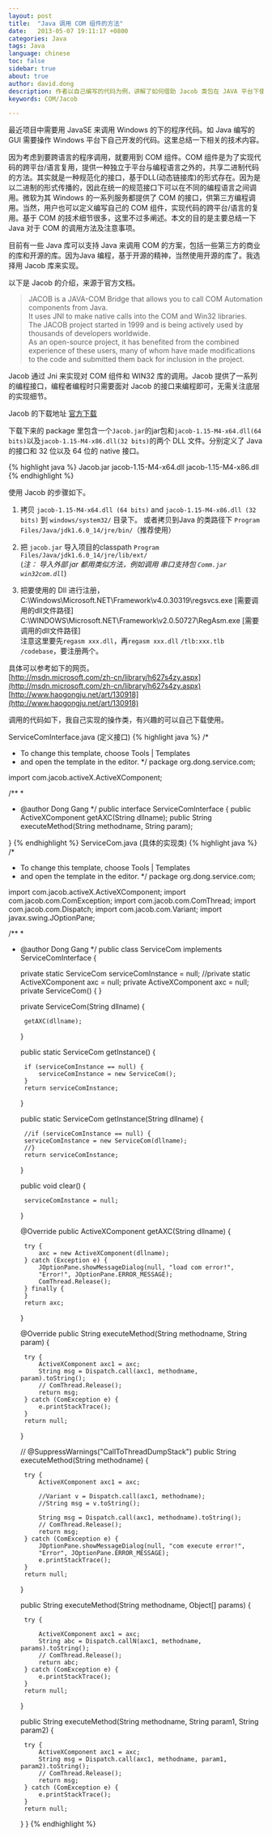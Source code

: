 ```yaml
---
layout: post
title:  "Java 调用 COM 组件的方法"
date:   2013-05-07 19:11:17 +0800
categories: Java
tags: Java
language: chinese
toc: false
sidebar: true
about: true
author: david.dong
description: 作者以自己编写的代码为例，讲解了如何借助 Jacob 类包在 JAVA 平台下使用 COM 组件。
keywords: COM/Jacob

---
```


最近项目中需要用 JavaSE 来调用 Windows 的下的程序代码。如 Java 编写的 GUI 需要操作 Windows 平台下自己开发的代码。这里总结一下相关的技术内容。<br>

因为考虑到要跨语言的程序调用，就要用到 COM 组件。COM 组件是为了实现代码的跨平台/语言复用，提供一种独立于平台与编程语言之外的，共享二进制代码的方法。其实就是一种规范化的接口，基于DLL(动态链接库)的形式存在。因为是以二进制的形式传播的，因此在统一的规范接口下可以在不同的编程语言之间调用。微软为其 Windows 的一系列服务都提供了 COM 的接口，供第三方编程调用。当然，用户也可以定义编写自己的 COM 组件，实现代码的跨平台/语言的复用。基于 COM 的技术细节很多，这里不过多阐述。本文的目的是主要总结一下 Java 对于 COM 的调用方法及注意事项。<br>

目前有一些 Java 库可以支持 Java 来调用 COM 的方案，包括一些第三方的商业的库和开源的库。因为Java 编程，基于开源的精神，当然使用开源的库了。我选择用 Jacob 库来实现。<br>

以下是 Jacob 的介绍，来源于官方文档。

> JACOB is a JAVA-COM Bridge that allows you to call COM Automation components from Java.    
> It uses JNI to make native calls into the COM and Win32 libraries.    
> The JACOB project started in 1999 and is being actively used by thousands of developers worldwide.   
> As an open-source project, it has benefited from the combined experience of these users, many of whom have made modifications to the code and submitted them back for inclusion in the project.

Jacob 通过 Jni 来实现对 COM 组件和 WIN32 库的调用。Jacob 提供了一系列的编程接口，编程者编程时只需要面对 Jacob 的接口来编程即可，无需关注底层的实现细节。

Jacob 的下载地址 [官方下载](https://sourceforge.net/projects/jacob-project/files/latest/download)<br>

下载下来的 package 里包含一个`Jacob.jar`的jar包和`jacob-1.15-M4-x64.dll(64 bits)`以及`jacob-1.15-M4-x86.dll(32 bits)`的两个 DLL 文件。分别定义了 Java 的接口和 32 位以及 64 位的 native 接口。

{% highlight java %}
Jacob.jar
jacob-1.15-M4-x64.dll
jacob-1.15-M4-x86.dll
{% endhighlight %}

使用 Jacob 的步骤如下。<br>

1. 拷贝 `jacob-1.15-M4-x64.dll (64 bits)` and `jacob-1.15-M4-x86.dll (32 bits)` 到 `windows/system32/` 目录下。 
   或者拷贝到Java 的类路径下 `Program Files/Java/jdk1.6.0_14/jre/bin/`（推荐使用）

2. 把 `jacob.jar` 导入项目的classpath `Program Files/Java/jdk1.6.0_14/jre/lib/ext/`     
   (*注： 导入外部 jar 都用类似方法，例如调用 串口支持包 `Comm.jar win32com.dll`*)

3. 把要使用的 Dll 进行注册，<br>
   C:\Windows\Microsoft.NET\Framework\v4.0.30319\regsvcs.exe [需要调用的dll文件路径]<br>
   C:\WINDOWS\Microsoft.NET\Framework\v2.0.50727\RegAsm.exe [需要调用的dll文件路径]   
   注意这里要先`regasm xxx.dll`，再`regasm xxx.dll` `/tlb:xxx.tlb /codebase`，要注册两个。

具体可以参考如下的网页。<br>
[http://msdn.microsoft.com/zh-cn/library/h627s4zy.aspx](http://msdn.microsoft.com/zh-cn/library/h627s4zy.aspx)
<br>
[http://www.haogongju.net/art/130918](http://www.haogongju.net/art/130918)
<br>

调用的代码如下，我自己实现的操作类，有兴趣的可以自己下载使用。<br>

ServiceComInterface.java (定义接口)
{% highlight java %}
/*

* To change this template, choose Tools | Templates
* and open the template in the editor.
  */
  package org.dong.service.com;

import com.jacob.activeX.ActiveXComponent;

/**
 *

* @author Dong Gang
  */
  public interface ServiceComInterface {
   public ActiveXComponent getAXC(String dllname);
   public String executeMethod(String methodname, String param);

}
{% endhighlight %}
ServiceCom.java (具体的实现类)
{% highlight java %}
/*

* To change this template, choose Tools | Templates
* and open the template in the editor.
  */
  package org.dong.service.com;

import com.jacob.activeX.ActiveXComponent;
import com.jacob.com.ComException;
import com.jacob.com.ComThread;
import com.jacob.com.Dispatch;
import com.jacob.com.Variant;
import javax.swing.JOptionPane;

/**
 *

* @author Dong Gang
  */
  public class ServiceCom implements ServiceComInterface {
  
   private static ServiceCom serviceComInstance = null;
   //private static ActiveXComponent axc = null;
   private ActiveXComponent axc = null;
   private ServiceCom() {
   }
  
   private ServiceCom(String dllname) {
  
       getAXC(dllname);
  
   }
  
   public static ServiceCom getInstance() {
  
       if (serviceComInstance == null) {
           serviceComInstance = new ServiceCom();
       }
       return serviceComInstance;
  
   }
  
   public static ServiceCom getInstance(String dllname) {
  
       //if (serviceComInstance == null) {
       serviceComInstance = new ServiceCom(dllname);
       //}
       return serviceComInstance;
  
   }
  
   public void clear() {
  
       serviceComInstance = null;
  
   }
  
   @Override
   public ActiveXComponent getAXC(String dllname) {
  
       try {
           axc = new ActiveXComponent(dllname);
       } catch (Exception e) {
           JOptionPane.showMessageDialog(null, "load com error!",
           "Error!", JOptionPane.ERROR_MESSAGE);
           ComThread.Release();
       } finally {
       }
       return axc;
  
   }
  
   @Override
   public String executeMethod(String methodname, String param) {
  
       try {
           ActiveXComponent axc1 = axc;
           String msg = Dispatch.call(axc1, methodname, param).toString();
           // ComThread.Release();
           return msg;
       } catch (ComException e) {
           e.printStackTrace();
       }
       return null;
  
   }
  
   // @SuppressWarnings("CallToThreadDumpStack")
   public String executeMethod(String methodname) {
  
       try {
           ActiveXComponent axc1 = axc;
      
           //Variant v = Dispatch.call(axc1, methodname);
           //String msg = v.toString();
      
           String msg = Dispatch.call(axc1, methodname).toString();
           // ComThread.Release();
           return msg;
       } catch (ComException e) {
           JOptionPane.showMessageDialog(null, "com execute error!",
           "Error", JOptionPane.ERROR_MESSAGE);
           e.printStackTrace();
       }
       return null;
  
   }
  
   public String executeMethod(String methodname, Object[] params) {
  
       try {
      
           ActiveXComponent axc1 = axc;
           String abc = Dispatch.callN(axc1, methodname, params).toString();
           // ComThread.Release();
           return abc;
       } catch (ComException e) {
           e.printStackTrace();
       }
       return null;
  
   }
  
   public String executeMethod(String methodname, String param1, String param2) {
  
       try {
           ActiveXComponent axc1 = axc;
           String msg = Dispatch.call(axc1, methodname, param1, param2).toString();
           // ComThread.Release();
           return msg;
       } catch (ComException e) {
           e.printStackTrace();
       }
       return null;
  
   }
  }
  {% endhighlight %}